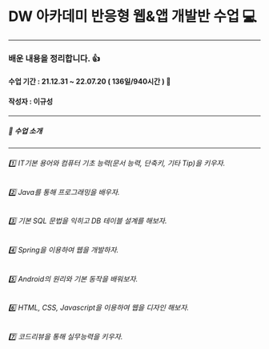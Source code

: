 # DW 아카데미 반응형 웹&앱 개발반 수업 :computer:
***

### 배운 내용을 정리합니다.  :thumbsup:
#### 수업 기간 : 21.12.31 ~ 22.07.20 ( 136일/940시간 )  :date:
#### 작성자 : 이규성
***

#####   :mega:    수업 소개  
***
######    :one:    IT기본 용어와 컴퓨터 기초 능력(문서 능력, 단축키, 기타 Tip)을 키우자.
######    :two:    Java를 통해 프로그래밍을 배우자.
######    :three:  기본 SQL 문법을 익히고 DB 테이블 설계를 해보자.
######    :four:   Spring을 이용하여 웹을 개발하자.
######    :five:   Android의 원리와 기본 동작을 배워보자.
######    :six:    HTML, CSS, Javascript을 이용하여 웹을 디자인 해보자.
######    :seven:  코드리뷰을 통해 실무능력을 키우자.

